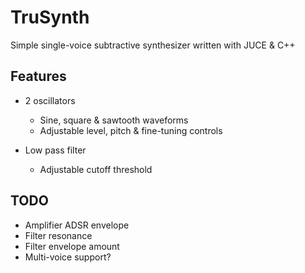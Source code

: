 # TruSynth
Simple single-voice subtractive synthesizer written with JUCE &amp; C++

## Features
- 2 oscillators
  - Sine, square & sawtooth waveforms
  - Adjustable level, pitch & fine-tuning controls
  
- Low pass filter
  - Adjustable cutoff threshold

## TODO
- Amplifier ADSR envelope
- Filter resonance
- Filter envelope amount
- Multi-voice support?
